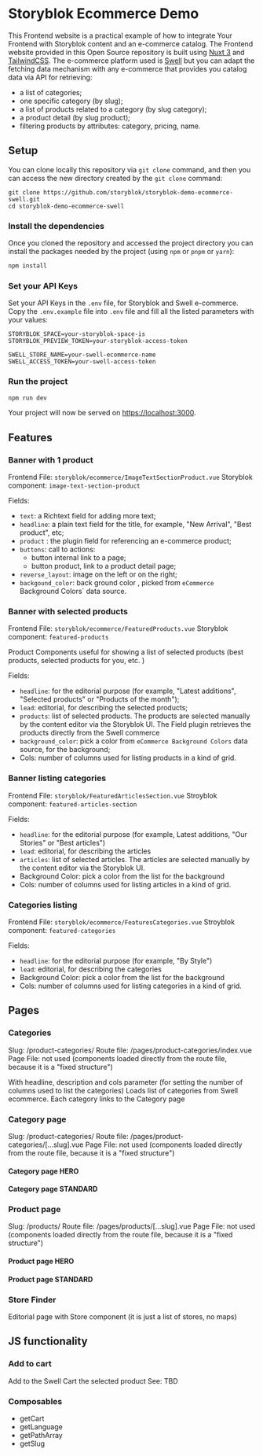 # Storyblok Ecommerce Demo

This Frontend website is a practical example of how to integrate Your Frontend with Storyblok content and an e-commerce catalog.
The Frontend website provided in this Open Source repository is built using [Nuxt 3](https://v3.nuxtjs.org/) and [TailwindCSS](https://tailwindcss.com/).
The e-commerce platform used is [Swell](swell.is) but you can adapt the fetching data mechanism with any e-commerce that provides you catalog data via API for retrieving:

- a list of categories;
- one specific category (by slug);
- a list of products related to a category (by slug category);
- a product detail (by slug product);
- filtering products by attributes: category, pricing, name.


## Setup

You can clone locally this repository via `git clone` command, and then you can access the new directory created by the `git clone` command:

```shell
git clone https://github.com/storyblok/storyblok-demo-ecommerce-swell.git
cd storyblok-demo-ecommerce-swell
```

### Install the dependencies

Once you cloned the repository and accessed the project directory you can install the packages needed by the project (using `npm` or `pnpm` or `yarn`):

```bash
npm install
```

### Set your API Keys

Set your API Keys in the `.env` file, for Storyblok and Swell e-commerce. Copy the `.env.example` file into `.env` file and fill all the listed parameters with your values:

```
STORYBLOK_SPACE=your-storyblok-space-is
STORYBLOK_PREVIEW_TOKEN=your-storyblok-access-token

SWELL_STORE_NAME=your-swell-ecommerce-name
SWELL_ACCESS_TOKEN=your-swell-access-token

```

### Run the project

```bash
npm run dev
```

Your project will now be served on [https://localhost:3000](https://localhost:3000).


## Features

### Banner with 1 product
Frontend File: `storyblok/ecommerce/ImageTextSectionProduct.vue`
Storyblok component: `image-text-section-product`

Fields:
- `text`: a Richtext field for adding more text;
- `headline`: a plain text field for the title, for example, "New Arrival", "Best product", etc;
- `product` : the plugin field for referencing an e-commerce product;
- `buttons`: call to actions:
    - button internal link to a page;
    - button product, link to a product detail page;
- `reverse_layout`: image on the left or on the right;
- `backgound_color`: back ground color , picked from `eCommerce `Background Colors` data source.

### Banner with selected products

Frontend File: `storyblok/ecommerce/FeaturedProducts.vue`
Storyblok component: `featured-products`

Product Components useful for showing a list of selected products (best products, selected products for you, etc. )

Fields:
- `headline`: for the editorial purpose (for example, "Latest additions", "Selected products" or "Products of the month");
- `lead`: editorial, for describing the selected products;
- `products`: list of selected products. The products are selected manually by the content editor via the Storyblok UI. The Field plugin retrieves the products directly from the Swell commerce
- `background_color`: pick a color from `eCommerce Background Colors` data source, for the background;
- Cols: number of columns used for listing products in a kind of grid.



### Banner listing categories

Frontend File: `storyblok/FeaturedArticlesSection.vue`
Stroyblok component: `featured-articles-section`

Fields:
- `headline`: for the editorial purpose (for example, Latest additions, "Our Stories" or "Best articles")
- `lead`: editorial, for describing the articles
- `articles`: list of selected articles. The articles are selected manually by the content editor via the Storyblok UI.
- Background Color: pick a color from the list for the background
- Cols: number of columns used for listing articles in a kind of grid.


### Categories listing

Frontend File: `storyblok/ecommerce/FeaturesCategories.vue`
Stroyblok component: `featured-categories`

Fields:
- `headline`: for the editorial purpose (for example, "By Style")
- `lead`: editorial, for describing the categories
- Background Color: pick a color from the list for the background
- Cols: number of columns used for listing categories in a kind of grid.

## Pages

### Categories

Slug: /product-categories/
Route file: /pages/product-categories/index.vue
Page File: not used (components loaded directly from the route file, because it is a "fixed structure")

With headline, description and cols parameter (for setting the number of columns used to list the categories)
Loads list of categories from Swell ecommerce.
Each category links to the Category page

### Category page

Slug: /product-categories/<SLUG>
Route file: /pages/product-categories/[...slug].vue
Page File: not used (components loaded directly from the route file, because it is a "fixed structure")

#### Category page HERO

#### Category page STANDARD

### Product page

Slug: /products/<SLUG>
Route file: /pages/products/[...slug].vue
Page File: not used (components loaded directly from the route file, because it is a "fixed structure")

#### Product page HERO

#### Product page STANDARD

### Store Finder

Editorial page with Store component (it is just a list of stores, no maps)

## JS functionality

### Add to cart

Add to the Swell Cart the selected product
See: TBD


### Composables
- getCart
- getLanguage
- getPathArray
- getSlug
